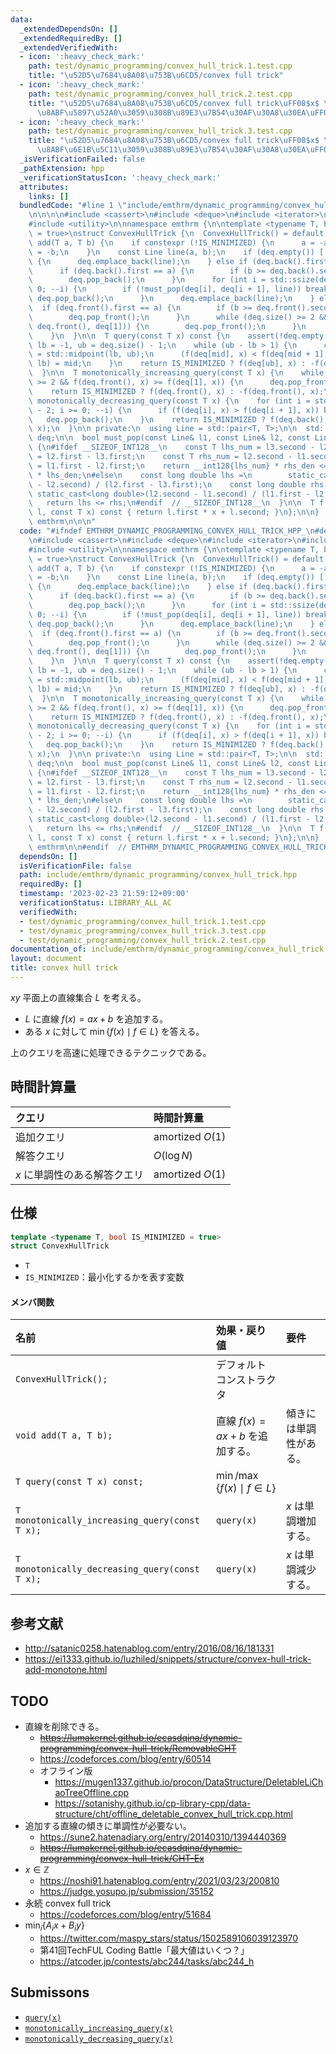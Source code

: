 ```yaml
---
data:
  _extendedDependsOn: []
  _extendedRequiredBy: []
  _extendedVerifiedWith:
  - icon: ':heavy_check_mark:'
    path: test/dynamic_programming/convex_hull_trick.1.test.cpp
    title: "\u52D5\u7684\u8A08\u753B\u6CD5/convex full trick"
  - icon: ':heavy_check_mark:'
    path: test/dynamic_programming/convex_hull_trick.2.test.cpp
    title: "\u52D5\u7684\u8A08\u753B\u6CD5/convex full trick\uFF08$x$ \u304C\u5358\
      \u8ABF\u5897\u52A0\u3059\u308B\u89E3\u7B54\u30AF\u30A8\u30EA\uFF09"
  - icon: ':heavy_check_mark:'
    path: test/dynamic_programming/convex_hull_trick.3.test.cpp
    title: "\u52D5\u7684\u8A08\u753B\u6CD5/convex full trick\uFF08$x$ \u304C\u5358\
      \u8ABF\u6E1B\u5C11\u3059\u308B\u89E3\u7B54\u30AF\u30A8\u30EA\uFF09"
  _isVerificationFailed: false
  _pathExtension: hpp
  _verificationStatusIcon: ':heavy_check_mark:'
  attributes:
    links: []
  bundledCode: "#line 1 \"include/emthrm/dynamic_programming/convex_hull_trick.hpp\"\
    \n\n\n\n#include <cassert>\n#include <deque>\n#include <iterator>\n#include <numeric>\n\
    #include <utility>\n\nnamespace emthrm {\n\ntemplate <typename T, bool IS_MINIMIZED\
    \ = true>\nstruct ConvexHullTrick {\n  ConvexHullTrick() = default;\n\n  void\
    \ add(T a, T b) {\n    if constexpr (!IS_MINIMIZED) {\n      a = -a;\n      b\
    \ = -b;\n    }\n    const Line line(a, b);\n    if (deq.empty()) [[unlikely]]\
    \ {\n      deq.emplace_back(line);\n    } else if (deq.back().first >= a) {\n\
    \      if (deq.back().first == a) {\n        if (b >= deq.back().second) return;\n\
    \        deq.pop_back();\n      }\n      for (int i = std::ssize(deq) - 2; i >=\
    \ 0; --i) {\n        if (!must_pop(deq[i], deq[i + 1], line)) break;\n       \
    \ deq.pop_back();\n      }\n      deq.emplace_back(line);\n    } else {\n    \
    \  if (deq.front().first == a) {\n        if (b >= deq.front().second) return;\n\
    \        deq.pop_front();\n      }\n      while (deq.size() >= 2 && must_pop(line,\
    \ deq.front(), deq[1])) {\n        deq.pop_front();\n      }\n      deq.emplace_front(line);\n\
    \    }\n  }\n\n  T query(const T x) const {\n    assert(!deq.empty());\n    int\
    \ lb = -1, ub = deq.size() - 1;\n    while (ub - lb > 1) {\n      const int mid\
    \ = std::midpoint(lb, ub);\n      (f(deq[mid], x) < f(deq[mid + 1], x) ? ub :\
    \ lb) = mid;\n    }\n    return IS_MINIMIZED ? f(deq[ub], x) : -f(deq[ub], x);\n\
    \  }\n\n  T monotonically_increasing_query(const T x) {\n    while (deq.size()\
    \ >= 2 && f(deq.front(), x) >= f(deq[1], x)) {\n      deq.pop_front();\n    }\n\
    \    return IS_MINIMIZED ? f(deq.front(), x) : -f(deq.front(), x);\n  }\n\n  T\
    \ monotonically_decreasing_query(const T x) {\n    for (int i = std::ssize(deq)\
    \ - 2; i >= 0; --i) {\n      if (f(deq[i], x) > f(deq[i + 1], x)) break;\n   \
    \   deq.pop_back();\n    }\n    return IS_MINIMIZED ? f(deq.back(), x) : -f(deq.back(),\
    \ x);\n  }\n\n private:\n  using Line = std::pair<T, T>;\n\n  std::deque<Line>\
    \ deq;\n\n  bool must_pop(const Line& l1, const Line& l2, const Line& l3) const\
    \ {\n#ifdef __SIZEOF_INT128__\n    const T lhs_num = l3.second - l2.second, lhs_den\
    \ = l2.first - l3.first;\n    const T rhs_num = l2.second - l1.second, rhs_den\
    \ = l1.first - l2.first;\n    return __int128{lhs_num} * rhs_den <= __int128{rhs_num}\
    \ * lhs_den;\n#else\n    const long double lhs =\n        static_cast<long double>(l3.second\
    \ - l2.second) / (l2.first - l3.first);\n    const long double rhs =\n       \
    \ static_cast<long double>(l2.second - l1.second) / (l1.first - l2.first);\n \
    \   return lhs <= rhs;\n#endif  // __SIZEOF_INT128__\n  }\n\n  T f(const Line&\
    \ l, const T x) const { return l.first * x + l.second; }\n};\n\n}  // namespace\
    \ emthrm\n\n\n"
  code: "#ifndef EMTHRM_DYNAMIC_PROGRAMMING_CONVEX_HULL_TRICK_HPP_\n#define EMTHRM_DYNAMIC_PROGRAMMING_CONVEX_HULL_TRICK_HPP_\n\
    \n#include <cassert>\n#include <deque>\n#include <iterator>\n#include <numeric>\n\
    #include <utility>\n\nnamespace emthrm {\n\ntemplate <typename T, bool IS_MINIMIZED\
    \ = true>\nstruct ConvexHullTrick {\n  ConvexHullTrick() = default;\n\n  void\
    \ add(T a, T b) {\n    if constexpr (!IS_MINIMIZED) {\n      a = -a;\n      b\
    \ = -b;\n    }\n    const Line line(a, b);\n    if (deq.empty()) [[unlikely]]\
    \ {\n      deq.emplace_back(line);\n    } else if (deq.back().first >= a) {\n\
    \      if (deq.back().first == a) {\n        if (b >= deq.back().second) return;\n\
    \        deq.pop_back();\n      }\n      for (int i = std::ssize(deq) - 2; i >=\
    \ 0; --i) {\n        if (!must_pop(deq[i], deq[i + 1], line)) break;\n       \
    \ deq.pop_back();\n      }\n      deq.emplace_back(line);\n    } else {\n    \
    \  if (deq.front().first == a) {\n        if (b >= deq.front().second) return;\n\
    \        deq.pop_front();\n      }\n      while (deq.size() >= 2 && must_pop(line,\
    \ deq.front(), deq[1])) {\n        deq.pop_front();\n      }\n      deq.emplace_front(line);\n\
    \    }\n  }\n\n  T query(const T x) const {\n    assert(!deq.empty());\n    int\
    \ lb = -1, ub = deq.size() - 1;\n    while (ub - lb > 1) {\n      const int mid\
    \ = std::midpoint(lb, ub);\n      (f(deq[mid], x) < f(deq[mid + 1], x) ? ub :\
    \ lb) = mid;\n    }\n    return IS_MINIMIZED ? f(deq[ub], x) : -f(deq[ub], x);\n\
    \  }\n\n  T monotonically_increasing_query(const T x) {\n    while (deq.size()\
    \ >= 2 && f(deq.front(), x) >= f(deq[1], x)) {\n      deq.pop_front();\n    }\n\
    \    return IS_MINIMIZED ? f(deq.front(), x) : -f(deq.front(), x);\n  }\n\n  T\
    \ monotonically_decreasing_query(const T x) {\n    for (int i = std::ssize(deq)\
    \ - 2; i >= 0; --i) {\n      if (f(deq[i], x) > f(deq[i + 1], x)) break;\n   \
    \   deq.pop_back();\n    }\n    return IS_MINIMIZED ? f(deq.back(), x) : -f(deq.back(),\
    \ x);\n  }\n\n private:\n  using Line = std::pair<T, T>;\n\n  std::deque<Line>\
    \ deq;\n\n  bool must_pop(const Line& l1, const Line& l2, const Line& l3) const\
    \ {\n#ifdef __SIZEOF_INT128__\n    const T lhs_num = l3.second - l2.second, lhs_den\
    \ = l2.first - l3.first;\n    const T rhs_num = l2.second - l1.second, rhs_den\
    \ = l1.first - l2.first;\n    return __int128{lhs_num} * rhs_den <= __int128{rhs_num}\
    \ * lhs_den;\n#else\n    const long double lhs =\n        static_cast<long double>(l3.second\
    \ - l2.second) / (l2.first - l3.first);\n    const long double rhs =\n       \
    \ static_cast<long double>(l2.second - l1.second) / (l1.first - l2.first);\n \
    \   return lhs <= rhs;\n#endif  // __SIZEOF_INT128__\n  }\n\n  T f(const Line&\
    \ l, const T x) const { return l.first * x + l.second; }\n};\n\n}  // namespace\
    \ emthrm\n\n#endif  // EMTHRM_DYNAMIC_PROGRAMMING_CONVEX_HULL_TRICK_HPP_\n"
  dependsOn: []
  isVerificationFile: false
  path: include/emthrm/dynamic_programming/convex_hull_trick.hpp
  requiredBy: []
  timestamp: '2023-02-23 21:59:12+09:00'
  verificationStatus: LIBRARY_ALL_AC
  verifiedWith:
  - test/dynamic_programming/convex_hull_trick.1.test.cpp
  - test/dynamic_programming/convex_hull_trick.3.test.cpp
  - test/dynamic_programming/convex_hull_trick.2.test.cpp
documentation_of: include/emthrm/dynamic_programming/convex_hull_trick.hpp
layout: document
title: convex hull trick
---
```


$xy$ 平面上の直線集合 $L$ を考える。

- $L$ に直線 $f(x) = ax + b$ を追加する。
- ある $x$ に対して $\min \lbrace f(x) \mid f \in L \rbrace$ を答える。

上のクエリを高速に処理できるテクニックである。


## 時間計算量

|クエリ|時間計算量|
|:--|:--|
|追加クエリ|amortized $O(1)$|
|解答クエリ|$O(\log{N})$|
|$x$ に単調性のある解答クエリ|amortized $O(1)$|


## 仕様

```cpp
template <typename T, bool IS_MINIMIZED = true>
struct ConvexHullTrick
```

- `T`
- `IS_MINIMIZED`：最小化するかを表す変数

#### メンバ関数

|名前|効果・戻り値|要件|
|:--|:--|:--|
|`ConvexHullTrick();`|デフォルトコンストラクタ||
|`void add(T a, T b);`|直線 $f(x) = ax + b$ を追加する。|傾きには単調性がある。|
|`T query(const T x) const;`|$\min \text{/} \max \lbrace f(x) \mid f \in L \rbrace$||
|`T monotonically_increasing_query(const T x);`|`query(x)`|$x$ は単調増加する。|
|`T monotonically_decreasing_query(const T x);`|`query(x)`|$x$ は単調減少する。|


## 参考文献

- http://satanic0258.hatenablog.com/entry/2016/08/16/181331
- https://ei1333.github.io/luzhiled/snippets/structure/convex-hull-trick-add-monotone.html


## TODO

- 直線を削除できる。
  - ~~https://lumakernel.github.io/ecasdqina/dynamic-programming/convex-hull-trick/RemovableCHT~~
  - https://codeforces.com/blog/entry/60514
  - オフライン版
    - https://mugen1337.github.io/procon/DataStructure/DeletableLiChaoTreeOffline.cpp
    - https://sotanishy.github.io/cp-library-cpp/data-structure/cht/offline_deletable_convex_hull_trick.cpp.html
- 追加する直線の傾きに単調性が必要ない。
  - https://sune2.hatenadiary.org/entry/20140310/1394440369
  - ~~https://lumakernel.github.io/ecasdqina/dynamic-programming/convex-hull-trick/CHT-Ex~~
- $x \in \mathbb{Z}$
  - https://noshi91.hatenablog.com/entry/2021/03/23/200810
  - https://judge.yosupo.jp/submission/35152
- 永続 convex full trick
  - https://codeforces.com/blog/entry/51684
- $\min_i \lbrace A_i x + B_i y \rbrace$
  - https://twitter.com/maspy_stars/status/1502589106039123970
  - 第41回TechFUL Coding Battle「最大値はいくつ？」
  - https://atcoder.jp/contests/abc244/tasks/abc244_h


## Submissons

- [`query(x)`](https://atcoder.jp/contests/dp/submissions/26064258)
- [`monotonically_increasing_query(x)`](https://atcoder.jp/contests/dp/submissions/26064281)
- [`monotonically_decreasing_query(x)`](https://atcoder.jp/contests/dp/submissions/26064320)
